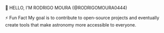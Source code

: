 👋 HELLO, I'M RODRIGO MOURA (@RODRIGOMOURA0444)



⚡ Fun Fact
My goal is to contribute to open-source projects and eventually create tools that make astronomy more accessible to everyone.
